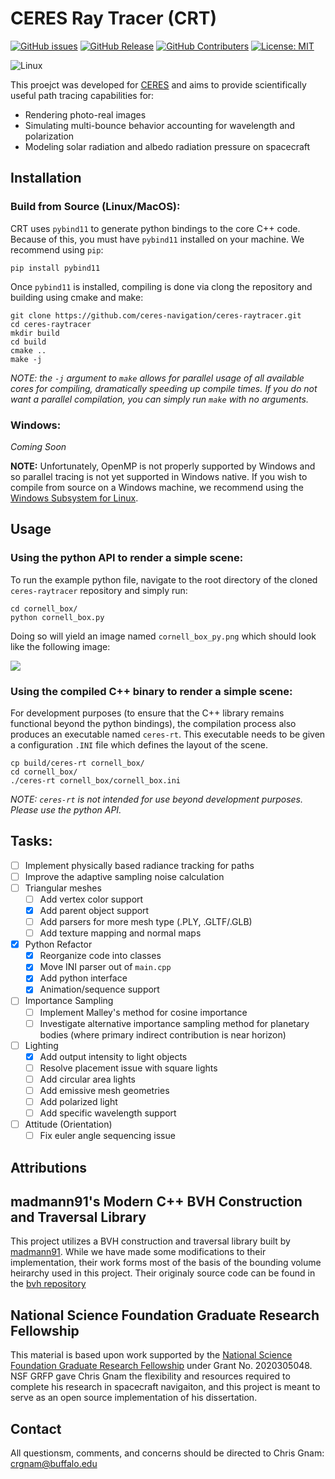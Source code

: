 # CERES Ray Tracer (CRT)
<!-- ![Tests](https://github.com/ceres-navigation/ceres/actions/workflows/tests.yml/badge.svg) -->
<!-- [![codecov](https://codecov.io/gh/ceres-navigation/ceres/branch/main/graph/badge.svg?token=BX07Q0PITB)](https://codecov.io/gh/ceres-navigation/ceres) -->
[![GitHub issues](https://img.shields.io/github/issues/ceres-navigation/ceres-raytracer)](https://github.com/ceres-navigation/ceres-pathtracer/issues)
[![GitHub Release](https://img.shields.io/github/v/release/ceres-navigation/ceres-raytracer?include_prereleases)](https://github.com/ceres-navigation/ceres-pathtracer/releases)
[![GitHub Contributers](https://img.shields.io/github/contributors/ceres-navigation/ceres-raytracer)](https://github.com/ceres-navigation/ceres-raytracer/graphs/contributors)
[![License: MIT](https://img.shields.io/badge/License-MIT-yellow.svg)](https://opensource.org/licenses/MIT)

![Linux](https://img.shields.io/badge/Linux-FCC624?style=for-the-badge&logo=linux&logoColor=black)
<!-- ![Mac OS](https://img.shields.io/badge/mac%20os-000000?style=for-the-badge&logo=macos&logoColor=F0F0F0) -->
<!-- ![Windows](https://img.shields.io/badge/Windows-0078D6?style=for-the-badge&logo=windows&logoColor=white) -->

This proejct was developed for [CERES](https://ceresnavigation.org) and aims to provide scientifically useful path tracing capabilities for:
- Rendering photo-real images
- Simulating multi-bounce behavior accounting for wavelength and polarization
- Modeling solar radiation and albedo radiation pressure on spacecraft

## Installation
### Build from Source (Linux/MacOS):
CRT uses `pybind11` to generate python bindings to the core C++ code.  Because of this, you must have `pybind11` installed on your machine.  We recommend using `pip`:
```
pip install pybind11
```

Once `pybind11` is installed, compiling is done via clong the repository and building using cmake and make:
```
git clone https://github.com/ceres-navigation/ceres-raytracer.git
cd ceres-raytracer
mkdir build
cd build
cmake ..
make -j
```

*NOTE: the `-j` argument to `make` allows for parallel usage of all available cores for compiling, dramatically speeding up compile times.  If you do not want a parallel compilation, you can simply run `make` with no arguments.*

### Windows:
*Coming Soon*

**NOTE:** Unfortunately, OpenMP is not properly supported by Windows and so parallel tracing is not yet supported in Windows native.  If you wish to compile from source on a Windows machine, we recommend using the [Windows Subsystem for Linux](https://docs.microsoft.com/en-us/windows/wsl/about).


## Usage
### Using the python API to render a simple scene:
To run the example python file, navigate to the root directory of the cloned `ceres-raytracer` repository and simply run: 
```
cd cornell_box/
python cornell_box.py
```

Doing so will yield an image named `cornell_box_py.png` which should look like the following image:

![](cornell_box/data/cornell_box.png)

### Using the compiled C++ binary to render a simple scene:
For development purposes (to ensure that the C++ library remains functional beyond the python bindings), the compilation process also produces an executable named `ceres-rt`.  This executable needs to be given a configuration `.INI` file which defines the layout of the scene.
```
cp build/ceres-rt cornell_box/
cd cornell_box/
./ceres-rt cornell_box/cornell_box.ini
```

*NOTE: `ceres-rt` is not intended for use beyond development purposes.  Please use the python API.*


## Tasks:
- [ ] Implement physically based radiance tracking for paths
- [ ] Improve the adaptive sampling noise calculation
- [ ] Triangular meshes
  - [ ] Add vertex color support
  - [x] Add parent object support
  - [ ] Add parsers for more mesh type (.PLY, .GLTF/.GLB)
  - [ ] Add texture mapping and normal maps
- [x] Python Refactor
  - [x] Reorganize code into classes
  - [x] Move INI parser out of `main.cpp`
  - [x] Add python interface
  - [x] Animation/sequence support
- [ ] Importance Sampling
  - [ ] Implement Malley's method for cosine importance
  - [ ] Investigate alternative importance sampling method for planetary bodies (where primary indirect contribution is near horizon)
- [ ] Lighting
  - [x] Add output intensity to light objects
  - [ ] Resolve placement issue with square lights
  - [ ] Add circular area lights
  - [ ] Add emissive mesh geometries
  - [ ] Add polarized light
  - [ ] Add specific wavelength support
- [ ] Attitude (Orientation)
  - [ ] Fix euler angle sequencing issue

## Attributions
## madmann91's Modern C++ BVH Construction and Traversal Library
This project utilizes a BVH construction and traversal library built by [madmann91](https://github.com/madmann91).  While we have made some modifications to their implementation, their work forms most of the basis of the bounding volume heirarchy used in this project.  Their originaly source code can be found in the [bvh repository](https://github.com/madmann91/bvh)

## National Science Foundation Graduate Research Fellowship
This material is based upon work supported by the [National Science Foundation Graduate Research Fellowship](https://www.nsfgrfp.org/) under Grant No. 2020305048.  NSF GRFP gave Chris Gnam the flexibility and resources required to complete his research in spacecraft navigaiton, and this project is meant to serve as an open source implementation of his dissertation.

## Contact
All questionsm, comments, and concerns should be directed to Chris Gnam: crgnam@buffalo.edu
